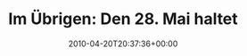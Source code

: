 ---
retweeted: false
source: <a href="http://twitter.com" rel="nofollow">Twitter Web Client</a>
entities:
  hashtags: []
  symbols: []
  user_mentions:
  - name: Petite:Unique Rec.
    screen_name: PetiteUniqueRec
    indices:
    - '54'
    - '70'
    id_str: '116140124'
    id: '116140124'
  urls: []
display_text_range:
- '0'
- '130'
favorite_count: '0'
id_str: '12536198815'
truncated: false
retweet_count: '2'
id: '12536198815'
created_at: Tue Apr 20 20:37:36 +0000 2010
favorited: false
full_text: 'Im Übrigen: Den 28. Mai haltet ihr euch mal schön für [@PetiteUniqueRec](https://twitter.com/PetiteUniqueRec)
  frei: http://www.facebook.com/event.php?eid=117850058228899'
lang: de
tags:
- pesos:twitter
date: '2010-04-20T20:37:36+00:00'
src: https://twitter.com/bascht/status/12536198815
original_url: https://twitter.com/bascht/status/12536198815
type: twitter_tweet
text: 'Im Übrigen: Den 28. Mai haltet ihr euch mal schön für [@PetiteUniqueRec](https://twitter.com/PetiteUniqueRec)
  frei: http://www.facebook.com/event.php?eid=117850058228899'
title: 'Im Übrigen: Den 28. Mai haltet '

---